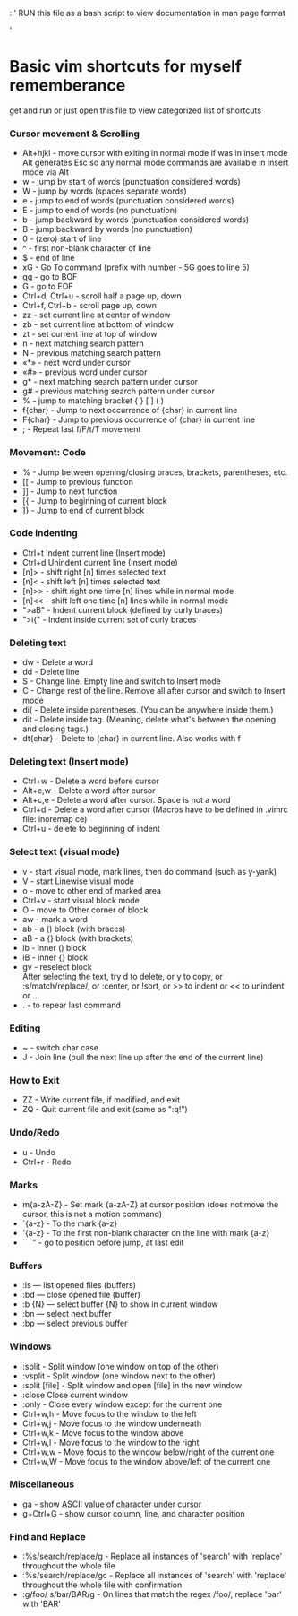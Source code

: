 : ' RUN this file as a bash script to view documentation in man page format
<!--
'
pandoc -s -f markdown -t man $0 | man -l - ; exit
: '
-->
'

Basic vim shortcuts for myself rememberance
=
get and run or just open this file to view categorized list of shortcuts  

### Cursor movement & Scrolling

- Alt+hjkl - move cursor with exiting in normal mode if was in insert mode  
  Alt generates Esc so any normal mode commands are available in insert mode via Alt  
- w - jump by start of words (punctuation considered words)  
- W - jump by words (spaces separate words)  
- e - jump to end of words (punctuation considered words)  
- E - jump to end of words (no punctuation)  
- b - jump backward by words (punctuation considered words)  
- B - jump backward by words (no punctuation)  
- 0 - (zero) start of line  
- ^ - first non-blank character of line  
- $ - end of line  
- xG - Go To command (prefix with number - 5G goes to line 5)  
- gg - go to BOF  
- G - go to EOF  
- Ctrl+d, Ctrl+u - scroll half a page up, down  
- Ctrl+f, Ctrl+b - scroll page up, down  
- zz - set current line at center of window  
- zb - set current line at bottom of window  
- zt - set current line at top of window  
- n - next matching search pattern  
- N - previous matching search pattern  
- «*» - next word under cursor  
- «#» - previous word under cursor  
- g* - next matching search pattern under cursor  
- g# - previous matching search pattern under cursor  
- % - jump to matching bracket { } [ ] ( )  
- f{char} - Jump to next occurrence of {char} in current line  
- F{char} - Jump to previous occurrence of {char} in current line   
- ; - Repeat last f/F/t/T movement  

### Movement: Code

- % - Jump between opening/closing braces, brackets, parentheses, etc.  
- [[ - Jump to previous function  
- ]] - Jump to next function  
- [{ - Jump to beginning of current block  
- ]} - Jump to end of current block  

### Code indenting

- Ctrl+t Indent current line (Insert mode)  
- Ctrl+d Unindent current line (Insert mode)  
- [n]> - shift right [n] times selected text  
- [n]< - shift left [n] times selected text  
- [n]>> - shift right one time [n] lines while in normal mode  
- [n]<< - shift left one time [n] lines while in normal mode  
- ">aB" - Indent current block (defined by curly braces)  
- ">i{" - Indent inside current set of curly braces  

### Deleting text

- dw - Delete a word  
- dd - Delete line  
- S - Change line. Empty line and switch to Insert mode  
- C - Change rest of the line. Remove all after cursor and switch to Insert mode  
- di( - Delete inside parentheses. (You can be anywhere inside them.)  
- dit - Delete inside tag. (Meaning, delete what's between the opening and closing tags.)  
- dt{char} - Delete to {char} in current line. Also works with f  

### Deleting text (Insert mode)

- Ctrl+w - Delete a word before cursor  
- Alt+c,w - Delete a word after cursor  
- Alt+c,e - Delete a word after cursor. Space is not a word  
- Ctrl+d - Delete a word after cursor (Macros have to be defined in .vimrc file: inoremap <C-d> <space><esc>ce)  
- Ctrl+u - delete to beginning of indent  

### Select text (visual mode)

- v - start visual mode, mark lines, then do command (such as y-yank)  
- V - start Linewise visual mode  
- o - move to other end of marked area  
- Ctrl+v - start visual block mode  
- O - move to Other corner of block  
- aw - mark a word  
- ab - a () block (with braces)  
- aB - a {} block (with brackets)  
- ib - inner () block  
- iB - inner {} block  
- gv - reselect block  
After selecting the text, try d to delete, or y to copy, or :s/match/replace/, or :center, or !sort, or >> to indent or << to unindent or ...  
- . - to repear last command  

### Editing

- ~ - switch char case  
- J - Join line (pull the next line up after the end of the current line)

### How to Exit

- ZZ - Write current file, if modified, and exit  
- ZQ - Quit current file and exit (same as ":q!")  

### Undo/Redo

- u - Undo  
- Ctrl+r - Redo  

### Marks

- m{a-zA-Z} - Set mark {a-zA-Z} at cursor position (does not move the cursor, this is not a motion command)  
- `{a-z} - To the mark {a-z}  
- '{a-z} - To the first non-blank character on the line with mark {a-z}  
- `` `" - go to position before jump, at last edit  

### Buffers

- :ls — list opened files (buffers)  
- :bd — close opened file (buffer)  
- :b {N} — select buffer {N} to show in current window  
- :bn — select next buffer  
- :bp — select previous buffer  

### Windows

- :split - Split window (one window on top of the other)  
- :vsplit - Split window (one window next to the other)  
- :split [file] - Split window and open [file] in the new window  
- :close Close current window  
- :only - Close every window except for the current one  
- Ctrl+w,h - Move focus to the window to the left  
- Ctrl+w,j - Move focus to the window underneath  
- Ctrl+w,k - Move focus to the window above  
- Ctrl+w,l - Move focus to the window to the right  
- Ctrl+w,w - Move focus to the window below/right of the current one  
- Ctrl+w,W - Move focus to the window above/left of the current one  

### Miscellaneous

- ga - show ASCII value of character under cursor  
- g+Ctrl+G - show cursor column, line, and character position  


### Find and Replace

- :%s/search/replace/g - Replace all instances of 'search' with 'replace' throughout the whole file  
- :%s/search/replace/gc - Replace all instances of 'search' with 'replace' throughout the whole file with confirmation  
- :g/foo/ s/bar/BAR/g - On lines that match the regex /foo/, replace 'bar' with 'BAR'  


